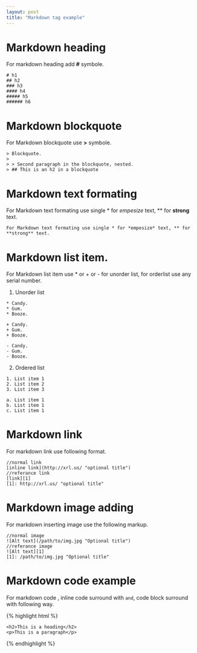 ```yaml
---
layout: post
title: "Markdown tag example"
---
```

# Markdown heading

For markdown heading add **#** symbole.

`````
# h1
## h2
### h3
#### h4
##### h5
###### h6
`````

# Markdown blockquote

For Markdown blockquote use **>** symbole.

~~~~~~~
> Blockquote.
>
> > Second paragraph in the blockquote, nested.
> ## This is an h2 in a blockquote
~~~~~~~

# Markdown text formating

For Markdown text formating use single * for *empesize* text, ** for **strong** text.

~~~~~~~
For Markdown text formating use single * for *empesize* text, ** for **strong** text.
~~~~~~~

# Markdown list item.

For Markdown list item use * or + or - for unorder list, for orderlist use any serial number.

1. Unorder list

~~~~~~~
* Candy.
* Gum.
* Booze.

+ Candy.
+ Gum.
+ Booze.

- Candy.
- Gum.
- Booze.
~~~~~~~

2. Ordered list

~~~~~~~
1. List item 1
2. List item 2
3. List item 3

a. List item 1
b. List item 1
c. List item 1
~~~~~~~

# Markdown link

For markdown link use following format.

~~~~~~~
//normal link
[inline link](http://xrl.us/ "optional title")
//referance link
[link][1]
[1]: http://xrl.us/ "optional title"
~~~~~~~

# Markdown image adding

For markdown inserting image use the following markup.

~~~~~~~
//normal image
![Alt text](/path/to/img.jpg "Optional title")
//referance image
![Alt text][1]
[1]: /path/to/img.jpg "Optional title"
~~~~~~~

# Markdown code example

For markdown code , inline code surround with ` and `, code block surround with following way.

{% highlight html %}
~~~~~~~
<h2>This is a heading</h2>
<p>This is a paragraph</p>
~~~~~~~
{% endhighlight %}
